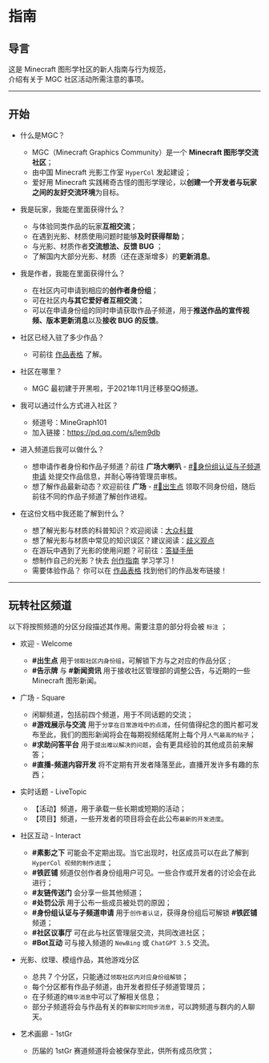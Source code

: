 # 指南

## 导言

这是 Minecraft 图形学社区的新人指南与行为规范，  
介绍有关于 MGC 社区活动所需注意的事项。

---

## 开始

- 什么是MGC？
  - MGC（Minecraft Graphics Community）是一个 **Minecraft 图形学交流社区**；
  - 由中国 Minecraft 光影工作室 `HyperCol` 发起建设；
  - 爱好用 Minecraft 实践稀奇古怪的图形学理论，以**创建一个开发者与玩家之间的友好交流环境**为目标。

- 我是玩家，我能在里面获得什么？
  - 与体验同类作品的玩家**互相交流**；
  - 在遇到光影、材质使用问题时能够**及时获得帮助**；
  - 与光影、材质作者**交流想法、反馈 BUG** ；
  - 了解国内大部分光影、材质（还在逐渐增多）的**更新消息**。

- 我是作者，我能在里面获得什么？
  - 在社区内可申请到相应的**创作者身份组**；
  - 可在社区内**与其它爱好者互相交流**；
  - 可以在申请身份组的同时申请获取作品子频道，用于**推送作品的宣传视频、版本更新消息**以及**接收 BUG 的反馈**。

- 社区已经入驻了多少作品？
  - 可前往 [作品表格](../works/java_shaders.md) 了解。

- 社区在哪里？
  - MGC 最初建于开黑啦，于2021年11月迁移至QQ频道。

- 我可以通过什么方式进入社区？
  - 频道号：MineGraph101
  - 加入链接：<https://pd.qq.com/s/lem9db>

- 进入频道后我可以做什么？
  - 想申请作者身份和作品子频道？前往 **广场大喇叭** - [#📜身份组认证与子频道申请](https://pd.qq.com/s/42bztit0y) 处提交作品信息，并耐心等待管理员审核。
  - 想了解作品最新动态？欢迎前往 **广场** - [#🛫出生点](https://pd.qq.com/s/a3660i1k9)  领取不同身份组，随后前往不同的作品子频道了解创作进程。

- 在这份文档中我还能了解到什么？
  - 想了解光影与材质的科普知识？欢迎阅读：[大众科普](../science/)
  - 想了解光影与材质中常见的知识误区？建议阅读：[歧义观点](../correct/)
  - 在游玩中遇到了光影的使用问题？可前往：[答疑手册](../answer_java/)
  - 想制作自己的光影？快去 [创作指南](../creator/) 学习学习！
  - 需要体验作品？ 你可以在 [作品表格](../works/java_shaders.md) 找到他们的作品发布链接！

---

## 玩转社区频道

以下将按照频道的分区分段描述其作用。需要注意的部分将会被 `标注` ；

- 欢迎 - Welcome
  - **#出生点** 用于`领取社区内身份组`，可解锁下方与之对应的作品分区 ;
  - **#告示牌** 与 **#新闻资讯** 用于接收社区管理部的调整公告，与近期的一些 Minecraft 图形新闻。

- 广场 - Square
  - 闲聊频道，包括前四个频道，用于不同话题的交流；
  - **#游戏展示与交流** 用于`分享在日常游戏中的点滴`，任何值得纪念的图片都可发布至此，我们的图形新闻将会在每期视频结尾附上每个月`人气最高的帖子`；
  - **#求助问答平台** 用于`提出难以解决的问题`，会有更具经验的其他成员前来解答；
  - **#直播-频道内容开发** 将不定期有开发者降落至此，直播开发许多有趣的东西；

- 实时话题 - LiveTopic
  - 【活动】频道，用于承载一些长期或短期的活动；
  - 【项目】频道，一些开发者的项目将会在此公布`最新的开发进度`。
  
- 社区互动 - Interact
  - **#素影之下** 可能会不定期出现。当它出现时，社区成员可以在此了解到 `HyperCol 视频的制作进度`；
  - **#铁匠铺** 频道仅创作者身份组用户可见。一些合作或开发者的讨论会在此进行；
  - **#友链传送门** 会分享一些其他频道；
  - **#处罚公示** 用于公布一些成员被处罚的原因；
  - **#身份组认证与子频道申请** 用于`创作者认证`，获得身份组后可解锁 **#铁匠铺** 频道；
  - **#社区议事厅** 可在此与社区管理层交流，共同改进社区；
  - **#Bot互动** 可与接入频道的 `NewBing` 或 `ChatGPT 3.5` 交流。

- 光影、纹理、模组作品，其他游戏分区
  - 总共 7 个分区，只能通过`领取社区内对应身份组解锁`；
  - 每个分区都有作品子频道，由开发者担任子频道管理员；
  - 在子频道的`精华消息`中可以了解相关信息；
  - 部分子频道将会与作品有关的`群聊实时同步消息`，可以跨频道与群内的人聊天。

- 艺术画廊 - 1stGr
  - 历届的 1stGr 赛道频道将会被保存至此，供所有成员欣赏；
